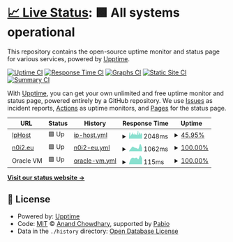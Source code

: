 # [📈 Live Status](https://n0i2.github.io/upptime): <!--live status--> **🟩 All systems operational**

This repository contains the open-source uptime monitor and status page for various services, powered by [Upptime](https://github.com/upptime/upptime).

[![Uptime CI](https://github.com/n0i2/upptime/workflows/Uptime%20CI/badge.svg)](https://github.com/n0i2/upptime/actions?query=workflow%3A%22Uptime+CI%22)
[![Response Time CI](https://github.com/n0i2/upptime/workflows/Response%20Time%20CI/badge.svg)](https://github.com/n0i2/upptime/actions?query=workflow%3A%22Response+Time+CI%22)
[![Graphs CI](https://github.com/n0i2/upptime/workflows/Graphs%20CI/badge.svg)](https://github.com/n0i2/upptime/actions?query=workflow%3A%22Graphs+CI%22)
[![Static Site CI](https://github.com/n0i2/upptime/workflows/Static%20Site%20CI/badge.svg)](https://github.com/n0i2/upptime/actions?query=workflow%3A%22Static+Site+CI%22)
[![Summary CI](https://github.com/n0i2/upptime/workflows/Summary%20CI/badge.svg)](https://github.com/n0i2/upptime/actions?query=workflow%3A%22Summary+CI%22)

With [Upptime](https://upptime.js.org), you can get your own unlimited and free uptime monitor and status page, powered entirely by a GitHub repository. We use [Issues](https://github.com/n0i2/upptime/issues) as incident reports, [Actions](https://github.com/n0i2/upptime/actions) as uptime monitors, and [Pages](https://n0i2.github.io/upptime) for the status page.

<!--start: status pages-->
<!-- This summary is generated by Upptime (https://github.com/upptime/upptime) -->
<!-- Do not edit this manually, your changes will be overwritten -->
<!-- prettier-ignore -->
| URL | Status | History | Response Time | Uptime |
| --- | ------ | ------- | ------------- | ------ |
| <img alt="" src="https://icons.duckduckgo.com/ip3/www.iphost.net.ico" height="13"> [IpHost](https://www.iphost.net) | 🟩 Up | [ip-host.yml](https://github.com/n0i2/upptime/commits/HEAD/history/ip-host.yml) | <details><summary><img alt="Response time graph" src="./graphs/ip-host/response-time-week.png" height="20"> 2048ms</summary><br><a href="https://n0i2.github.io/upptime/history/ip-host"><img alt="Response time 1826" src="https://img.shields.io/endpoint?url=https%3A%2F%2Fraw.githubusercontent.com%2Fn0i2%2Fupptime%2FHEAD%2Fapi%2Fip-host%2Fresponse-time.json"></a><br><a href="https://n0i2.github.io/upptime/history/ip-host"><img alt="24-hour response time 1964" src="https://img.shields.io/endpoint?url=https%3A%2F%2Fraw.githubusercontent.com%2Fn0i2%2Fupptime%2FHEAD%2Fapi%2Fip-host%2Fresponse-time-day.json"></a><br><a href="https://n0i2.github.io/upptime/history/ip-host"><img alt="7-day response time 2048" src="https://img.shields.io/endpoint?url=https%3A%2F%2Fraw.githubusercontent.com%2Fn0i2%2Fupptime%2FHEAD%2Fapi%2Fip-host%2Fresponse-time-week.json"></a><br><a href="https://n0i2.github.io/upptime/history/ip-host"><img alt="30-day response time 1851" src="https://img.shields.io/endpoint?url=https%3A%2F%2Fraw.githubusercontent.com%2Fn0i2%2Fupptime%2FHEAD%2Fapi%2Fip-host%2Fresponse-time-month.json"></a><br><a href="https://n0i2.github.io/upptime/history/ip-host"><img alt="1-year response time 1826" src="https://img.shields.io/endpoint?url=https%3A%2F%2Fraw.githubusercontent.com%2Fn0i2%2Fupptime%2FHEAD%2Fapi%2Fip-host%2Fresponse-time-year.json"></a></details> | <details><summary><a href="https://n0i2.github.io/upptime/history/ip-host">45.95%</a></summary><a href="https://n0i2.github.io/upptime/history/ip-host"><img alt="All-time uptime 98.62%" src="https://img.shields.io/endpoint?url=https%3A%2F%2Fraw.githubusercontent.com%2Fn0i2%2Fupptime%2FHEAD%2Fapi%2Fip-host%2Fuptime.json"></a><br><a href="https://n0i2.github.io/upptime/history/ip-host"><img alt="24-hour uptime 96.04%" src="https://img.shields.io/endpoint?url=https%3A%2F%2Fraw.githubusercontent.com%2Fn0i2%2Fupptime%2FHEAD%2Fapi%2Fip-host%2Fuptime-day.json"></a><br><a href="https://n0i2.github.io/upptime/history/ip-host"><img alt="7-day uptime 45.95%" src="https://img.shields.io/endpoint?url=https%3A%2F%2Fraw.githubusercontent.com%2Fn0i2%2Fupptime%2FHEAD%2Fapi%2Fip-host%2Fuptime-week.json"></a><br><a href="https://n0i2.github.io/upptime/history/ip-host"><img alt="30-day uptime 80.59%" src="https://img.shields.io/endpoint?url=https%3A%2F%2Fraw.githubusercontent.com%2Fn0i2%2Fupptime%2FHEAD%2Fapi%2Fip-host%2Fuptime-month.json"></a><br><a href="https://n0i2.github.io/upptime/history/ip-host"><img alt="1-year uptime 98.38%" src="https://img.shields.io/endpoint?url=https%3A%2F%2Fraw.githubusercontent.com%2Fn0i2%2Fupptime%2FHEAD%2Fapi%2Fip-host%2Fuptime-year.json"></a></details>
| <img alt="" src="https://icons.duckduckgo.com/ip3/n0i2.eu.ico" height="13"> [n0i2.eu](https://n0i2.eu) | 🟩 Up | [n0i2-eu.yml](https://github.com/n0i2/upptime/commits/HEAD/history/n0i2-eu.yml) | <details><summary><img alt="Response time graph" src="./graphs/n0i2-eu/response-time-week.png" height="20"> 1062ms</summary><br><a href="https://n0i2.github.io/upptime/history/n0i2-eu"><img alt="Response time 1127" src="https://img.shields.io/endpoint?url=https%3A%2F%2Fraw.githubusercontent.com%2Fn0i2%2Fupptime%2FHEAD%2Fapi%2Fn0i2-eu%2Fresponse-time.json"></a><br><a href="https://n0i2.github.io/upptime/history/n0i2-eu"><img alt="24-hour response time 907" src="https://img.shields.io/endpoint?url=https%3A%2F%2Fraw.githubusercontent.com%2Fn0i2%2Fupptime%2FHEAD%2Fapi%2Fn0i2-eu%2Fresponse-time-day.json"></a><br><a href="https://n0i2.github.io/upptime/history/n0i2-eu"><img alt="7-day response time 1062" src="https://img.shields.io/endpoint?url=https%3A%2F%2Fraw.githubusercontent.com%2Fn0i2%2Fupptime%2FHEAD%2Fapi%2Fn0i2-eu%2Fresponse-time-week.json"></a><br><a href="https://n0i2.github.io/upptime/history/n0i2-eu"><img alt="30-day response time 1175" src="https://img.shields.io/endpoint?url=https%3A%2F%2Fraw.githubusercontent.com%2Fn0i2%2Fupptime%2FHEAD%2Fapi%2Fn0i2-eu%2Fresponse-time-month.json"></a><br><a href="https://n0i2.github.io/upptime/history/n0i2-eu"><img alt="1-year response time 1103" src="https://img.shields.io/endpoint?url=https%3A%2F%2Fraw.githubusercontent.com%2Fn0i2%2Fupptime%2FHEAD%2Fapi%2Fn0i2-eu%2Fresponse-time-year.json"></a></details> | <details><summary><a href="https://n0i2.github.io/upptime/history/n0i2-eu">100.00%</a></summary><a href="https://n0i2.github.io/upptime/history/n0i2-eu"><img alt="All-time uptime 99.56%" src="https://img.shields.io/endpoint?url=https%3A%2F%2Fraw.githubusercontent.com%2Fn0i2%2Fupptime%2FHEAD%2Fapi%2Fn0i2-eu%2Fuptime.json"></a><br><a href="https://n0i2.github.io/upptime/history/n0i2-eu"><img alt="24-hour uptime 100.00%" src="https://img.shields.io/endpoint?url=https%3A%2F%2Fraw.githubusercontent.com%2Fn0i2%2Fupptime%2FHEAD%2Fapi%2Fn0i2-eu%2Fuptime-day.json"></a><br><a href="https://n0i2.github.io/upptime/history/n0i2-eu"><img alt="7-day uptime 100.00%" src="https://img.shields.io/endpoint?url=https%3A%2F%2Fraw.githubusercontent.com%2Fn0i2%2Fupptime%2FHEAD%2Fapi%2Fn0i2-eu%2Fuptime-week.json"></a><br><a href="https://n0i2.github.io/upptime/history/n0i2-eu"><img alt="30-day uptime 99.51%" src="https://img.shields.io/endpoint?url=https%3A%2F%2Fraw.githubusercontent.com%2Fn0i2%2Fupptime%2FHEAD%2Fapi%2Fn0i2-eu%2Fuptime-month.json"></a><br><a href="https://n0i2.github.io/upptime/history/n0i2-eu"><img alt="1-year uptime 99.51%" src="https://img.shields.io/endpoint?url=https%3A%2F%2Fraw.githubusercontent.com%2Fn0i2%2Fupptime%2FHEAD%2Fapi%2Fn0i2-eu%2Fuptime-year.json"></a></details>
| <img alt="" src="https://icons.duckduckgo.com/ip3/null.ico" height="13"> Oracle VM | 🟩 Up | [oracle-vm.yml](https://github.com/n0i2/upptime/commits/HEAD/history/oracle-vm.yml) | <details><summary><img alt="Response time graph" src="./graphs/oracle-vm/response-time-week.png" height="20"> 115ms</summary><br><a href="https://n0i2.github.io/upptime/history/oracle-vm"><img alt="Response time 112" src="https://img.shields.io/endpoint?url=https%3A%2F%2Fraw.githubusercontent.com%2Fn0i2%2Fupptime%2FHEAD%2Fapi%2Foracle-vm%2Fresponse-time.json"></a><br><a href="https://n0i2.github.io/upptime/history/oracle-vm"><img alt="24-hour response time 110" src="https://img.shields.io/endpoint?url=https%3A%2F%2Fraw.githubusercontent.com%2Fn0i2%2Fupptime%2FHEAD%2Fapi%2Foracle-vm%2Fresponse-time-day.json"></a><br><a href="https://n0i2.github.io/upptime/history/oracle-vm"><img alt="7-day response time 115" src="https://img.shields.io/endpoint?url=https%3A%2F%2Fraw.githubusercontent.com%2Fn0i2%2Fupptime%2FHEAD%2Fapi%2Foracle-vm%2Fresponse-time-week.json"></a><br><a href="https://n0i2.github.io/upptime/history/oracle-vm"><img alt="30-day response time 110" src="https://img.shields.io/endpoint?url=https%3A%2F%2Fraw.githubusercontent.com%2Fn0i2%2Fupptime%2FHEAD%2Fapi%2Foracle-vm%2Fresponse-time-month.json"></a><br><a href="https://n0i2.github.io/upptime/history/oracle-vm"><img alt="1-year response time 112" src="https://img.shields.io/endpoint?url=https%3A%2F%2Fraw.githubusercontent.com%2Fn0i2%2Fupptime%2FHEAD%2Fapi%2Foracle-vm%2Fresponse-time-year.json"></a></details> | <details><summary><a href="https://n0i2.github.io/upptime/history/oracle-vm">100.00%</a></summary><a href="https://n0i2.github.io/upptime/history/oracle-vm"><img alt="All-time uptime 99.35%" src="https://img.shields.io/endpoint?url=https%3A%2F%2Fraw.githubusercontent.com%2Fn0i2%2Fupptime%2FHEAD%2Fapi%2Foracle-vm%2Fuptime.json"></a><br><a href="https://n0i2.github.io/upptime/history/oracle-vm"><img alt="24-hour uptime 100.00%" src="https://img.shields.io/endpoint?url=https%3A%2F%2Fraw.githubusercontent.com%2Fn0i2%2Fupptime%2FHEAD%2Fapi%2Foracle-vm%2Fuptime-day.json"></a><br><a href="https://n0i2.github.io/upptime/history/oracle-vm"><img alt="7-day uptime 100.00%" src="https://img.shields.io/endpoint?url=https%3A%2F%2Fraw.githubusercontent.com%2Fn0i2%2Fupptime%2FHEAD%2Fapi%2Foracle-vm%2Fuptime-week.json"></a><br><a href="https://n0i2.github.io/upptime/history/oracle-vm"><img alt="30-day uptime 100.00%" src="https://img.shields.io/endpoint?url=https%3A%2F%2Fraw.githubusercontent.com%2Fn0i2%2Fupptime%2FHEAD%2Fapi%2Foracle-vm%2Fuptime-month.json"></a><br><a href="https://n0i2.github.io/upptime/history/oracle-vm"><img alt="1-year uptime 99.97%" src="https://img.shields.io/endpoint?url=https%3A%2F%2Fraw.githubusercontent.com%2Fn0i2%2Fupptime%2FHEAD%2Fapi%2Foracle-vm%2Fuptime-year.json"></a></details>

<!--end: status pages-->

[**Visit our status website →**](https://n0i2.github.io/upptime/)

## 📄 License

- Powered by: [Upptime](https://github.com/upptime/upptime)
- Code: [MIT](./LICENSE) © [Anand Chowdhary](https://anandchowdhary.com), supported by [Pabio](https://pabio.com)
- Data in the `./history` directory: [Open Database License](https://opendatacommons.org/licenses/odbl/1-0/)

